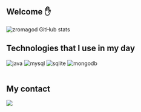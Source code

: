 ## Welcome ✋

![zromagod GitHub stats](https://github-readme-stats.vercel.app/api?username=zromagod&show_icons=true&theme=dracula&count_private=true)

## Technologies that I use in my day

<div style="display: inline_block">
  <img align="center" alt="java" src="https://img.shields.io/badge/Java-ED8B00?style=for-the-badge&logo=openjdk&logoColor=white" />
  <img align="center" alt="mysql" src="https://img.shields.io/badge/MySQL-00000F?style=for-the-badge&logo=mysql&logoColor=white" />
  <img align="center" alt="sqlite" src="https://img.shields.io/badge/SQLite-07405E?style=for-the-badge&logo=sqlite&logoColor=white" />
  <img align="center" alt="mongodb" src="https://img.shields.io/badge/MongoDB-4EA94B?style=for-the-badge&logo=mongodb&logoColor=white" />
</div><br/>

## My contact 

<a href="https://discord.com/users/390885677429948417" target="_blank"><img src="https://img.shields.io/badge/Discord-7289DA?style=for-the-badge&logo=discord&logoColor=white" target="_blank"></a>

